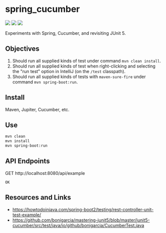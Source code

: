 # spring_cucumber

[![](https://img.shields.io/badge/Java-18-blue.svg)](https://jdk.java.net/archive/)
[![](https://img.shields.io/badge/Spring%20Boot-3.2.1-green.svg)](https://spring.io/projects/spring-boot)
[![](https://img.shields.io/badge/Maven-3.8.6-white.svg)](https://maven.apache.org/download.cgi)

Experiments with Spring, Cucumber, and revisiting JUnit 5.

## Objectives

1. Should run all supplied kinds of test under command `mvn clean install`.
2. Should run all supplied kinds of test when right-clicking and selecting the "run test" option in IntelliJ (on the `/test` classpath).
3. Should run all supplied kinds of tests with `maven-sure-fire` under command `mvn spring-boot:run`.

## Install

Maven, Jupiter, Cucumber, etc.

## Use

```BASH
mvn clean
mvn install
mvn spring-boot:run
```

## API Endpoints

GET http://localhost:8080/api/example
```
OK
```

## Resources and Links

* https://howtodoinjava.com/spring-boot2/testing/rest-controller-unit-test-example/
* https://github.com/bonigarcia/mastering-junit5/blob/master/junit5-cucumber/src/test/java/io/github/bonigarcia/CucumberTest.java
